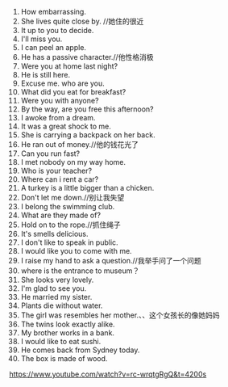 1. How embarrassing.
2. She lives quite close by. //她住的很近
3. It up to you to  decide.
4. I'll miss you.
5. I can peel an apple.
6. He has a passive character.//他性格消极
7. Were you at home last night?
8. He is still here.
9. Excuse me. who are you.
10. What did you eat for breakfast?
11. Were you with anyone?
12. By the way, are you free this afternoon?
13. I awoke from a dream.
14. It was a great shock to me.
15. She is carrying a backpack on her back.
16. He ran out of money.//他的钱花光了
17. Can you run fast?
18. I met nobody on my way home.
19. Who is your teacher?
20. Where can i rent a car?
21. A turkey is a little bigger than a chicken.
22. Don't let me down.//别让我失望
23. I belong the swimming club.
24. What are they made of?
25. Hold on to the rope.//抓住绳子
26. It's smells delicious.
27. I don't like to speak in public.
28. I would like you to come with me.
29. I raise my hand to ask a question.//我举手问了一个问题
30. where is the entrance to museum？
31. She looks very lovely.
32. I'm glad to see you.
33. He married my sister.
34. Plants die without water.
35. The girl was resembles her mother.、、这个女孩长的像她妈妈
36. The twins look exactly alike.
37. My brother works in a bank.
38. I would like to eat sushi.
39. He comes back from Sydney today.
40. The box is made of wood.

https://www.youtube.com/watch?v=rc-wrqtgRgQ&t=4200s